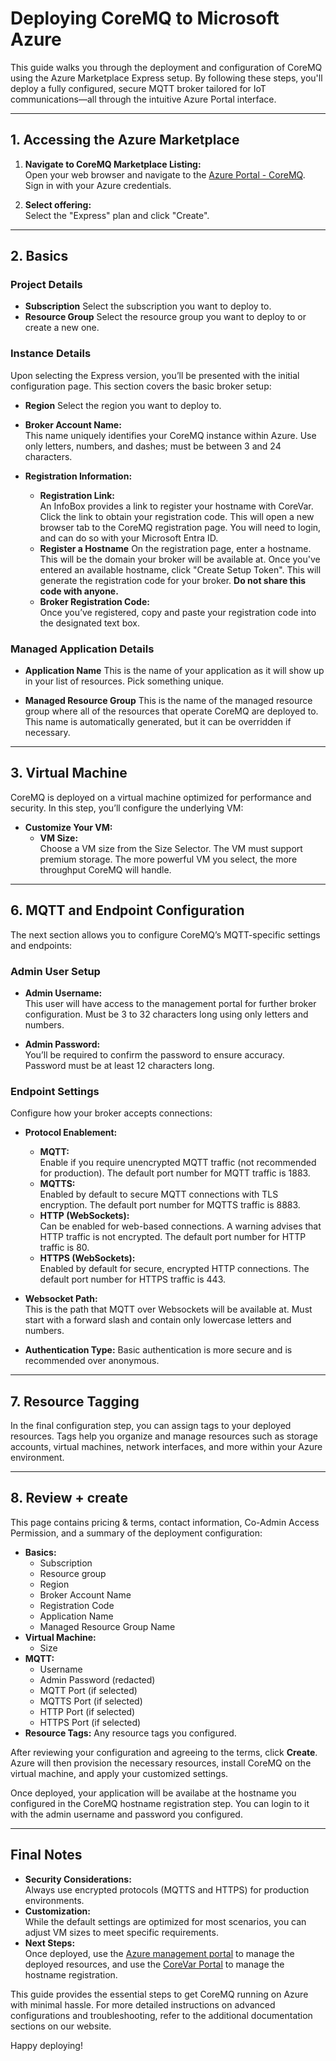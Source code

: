 # Deploying CoreMQ to Microsoft Azure

This guide walks you through the deployment and configuration of CoreMQ using the Azure Marketplace Express setup. By following these steps, you'll deploy a fully configured, secure MQTT broker tailored for IoT communications—all through the intuitive Azure Portal interface.

---

## 1. Accessing the Azure Marketplace

1. **Navigate to CoreMQ Marketplace Listing:**  
   Open your web browser and navigate to the [Azure Portal - CoreMQ](https://portal.azure.com/#create/core-var.coremq-entry-previewcoremq-express). Sign in with your Azure credentials.

2. **Select offering:**  
   Select the "Express" plan and click "Create".

---

## 2. Basics

### Project Details

- **Subscription**
  Select the subscription you want to deploy to.
- **Resource Group**
  Select the resource group you want to deploy to or create a new one.

### Instance Details

Upon selecting the Express version, you’ll be presented with the initial configuration page. This section covers the basic broker setup:

- **Region**
  Select the region you want to deploy to.
- **Broker Account Name:**  
  This name uniquely identifies your CoreMQ instance within Azure. Use only letters, numbers, and dashes; must be between 3 and 24 characters.  

- **Registration Information:**  
  - **Registration Link:**  
    An InfoBox provides a link to register your hostname with CoreVar. Click the link to obtain your registration code. This will open a new browser tab to the CoreMQ registration page. You will need to login, and can do so with your Microsoft Entra ID.
  - **Register a Hostname**
    On the registration page, enter a hostname. This will be the domain your broker will be available at. Once you've entered an available hostname, click "Create Setup Token". This will generate the registration code for your broker. **Do not share this code with anyone.**
  - **Broker Registration Code:**  
    Once you’ve registered, copy and paste your registration code into the designated text box.

### Managed Application Details

- **Application Name**
  This is the name of your application as it will show up in your list of resources. Pick something unique.

- **Managed Resource Group**
  This is the name of the managed resource group where all of the resources that operate CoreMQ are deployed to. This name is automatically generated, but it can be overridden if necessary.

---

## 3. Virtual Machine

CoreMQ is deployed on a virtual machine optimized for performance and security. In this step, you’ll configure the underlying VM:

- **Customize Your VM:**  
  - **VM Size:**  
    Choose a VM size from the Size Selector. The VM must support premium storage. The more powerful VM you select, the more throughput CoreMQ will handle.

---

## 6. MQTT and Endpoint Configuration

The next section allows you to configure CoreMQ’s MQTT-specific settings and endpoints:

### Admin User Setup
- **Admin Username:**  
  This user will have access to the management portal for further broker configuration. Must be 3 to 32 characters long using only letters and numbers.
  
- **Admin Password:**  
    You’ll be required to confirm the password to ensure accuracy. Password must be at least 12 characters long.  

### Endpoint Settings
Configure how your broker accepts connections:

- **Protocol Enablement:**  
  - **MQTT:**  
    Enable if you require unencrypted MQTT traffic (not recommended for production). The default port number for MQTT traffic is 1883.
  - **MQTTS:**  
    Enabled by default to secure MQTT connections with TLS encryption. The default port number for MQTTS traffic is 8883.
  - **HTTP (WebSockets):**  
    Can be enabled for web-based connections. A warning advises that HTTP traffic is not encrypted. The default port number for HTTP traffic is 80.
  - **HTTPS (WebSockets):**  
    Enabled by default for secure, encrypted HTTP connections. The default port number for HTTPS traffic is 443.

- **Websocket Path:**  
  This is the path that MQTT over Websockets will be available at. Must start with a forward slash and contain only lowercase letters and numbers.

- **Authentication Type:**
  Basic authentication is more secure and is recommended over anonymous.

---

## 7. Resource Tagging

In the final configuration step, you can assign tags to your deployed resources. Tags help you organize and manage resources such as storage accounts, virtual machines, network interfaces, and more within your Azure environment.

---

## 8. Review + create

This page contains pricing & terms, contact information, Co-Admin Access Permission, and a summary of the deployment configuration:
- **Basics:**
  - Subscription
  - Resource group
  - Region
  - Broker Account Name
  - Registration Code
  - Application Name
  - Managed Resource Group Name
- **Virtual Machine:**
  - Size
- **MQTT:**
  - Username
  - Admin Password (redacted)
  - MQTT Port (if selected)
  - MQTTS Port (if selected)
  - HTTP Port (if selected)
  - HTTPS Port (if selected)
- **Resource Tags:** Any resource tags you configured.

After reviewing your configuration and agreeing to the terms, click **Create**. Azure will then provision the necessary resources, install CoreMQ on the virtual machine, and apply your customized settings.

Once deployed, your application will be availabe at the hostname you configured in the CoreMQ hostname registration step. You can login to it with the admin username and password you configured.

---

## Final Notes

- **Security Considerations:**  
  Always use encrypted protocols (MQTTS and HTTPS) for production environments.  
- **Customization:**  
  While the default settings are optimized for most scenarios, you can adjust VM sizes to meet specific requirements.
- **Next Steps:**  
  Once deployed, use the [Azure management portal](https://portal.azure.com) to manage the deployed resources, and use the [CoreVar Portal](https://portal.corevar.com) to manage the hostname registration.

This guide provides the essential steps to get CoreMQ running on Azure with minimal hassle. For more detailed instructions on advanced configurations and troubleshooting, refer to the additional documentation sections on our website.

Happy deploying!
